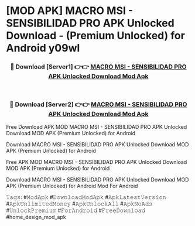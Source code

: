 # [MOD APK] MACRO MSI - SENSIBILIDAD PRO APK Unlocked Download - (Premium Unlocked) for Android y09wl



<div align="center">
<h3>🔴 Download [Server1] 👉👉 <a href="https://momento.my/?title=MACRO_MSI_-_SENSIBILIDAD_PRO_APK_Unlocked_Download">MACRO MSI - SENSIBILIDAD PRO APK Unlocked Download Mod Apk</a></h3><br>

<h3>🔴 Download [Server2] 👉👉 <a href="https://momento.my/?title=MACRO_MSI_-_SENSIBILIDAD_PRO_APK_Unlocked_Download">MACRO MSI - SENSIBILIDAD PRO APK Unlocked Download Mod Apk</a></h3>
</div>



Free Download APK MOD MACRO MSI - SENSIBILIDAD PRO APK Unlocked Download MOD APK (Premium Unlocked) for Android

Download MACRO MSI - SENSIBILIDAD PRO APK Unlocked Download MOD APK (Premium Unlocked) for Android

Free APK MOD MACRO MSI - SENSIBILIDAD PRO APK Unlocked Download MOD APK (Premium Unlocked) for Android

Download MACRO MSI - SENSIBILIDAD PRO APK Unlocked Download MOD APK (Premium Unlocked) for Android Mod For Android

𝚃𝚊𝚐𝚜: #𝙼𝚘𝚍𝙰𝚙𝚔 #𝙳𝚘𝚠𝚗𝚕𝚘𝚊𝚍𝙼𝚘𝚍𝙰𝚙𝚔 #𝙰𝚙𝚔𝙻𝚊𝚝𝚎𝚜𝚝𝚅𝚎𝚛𝚜𝚒𝚘𝚗 #𝙰𝚙𝚔𝚄𝚗𝚕𝚒𝚖𝚒𝚝𝚎𝚍𝙼𝚘𝚗𝚎𝚢 #𝙰𝚙𝚔𝚄𝚗𝚕𝚘𝚌𝚔𝙰𝚕𝚕 #𝙰𝚙𝚔𝙽𝚘𝙰𝚍𝚜 #𝚄𝚗𝚕𝚘𝚌𝚔𝙿𝚛𝚎𝚖𝚒𝚞𝚖 #𝙵𝚘𝚛𝙰𝚗𝚍𝚛𝚘𝚒𝚍 #𝙵𝚛𝚎𝚎𝙳𝚘𝚠𝚗𝚕𝚘𝚊𝚍 #home_design_mod_apk
